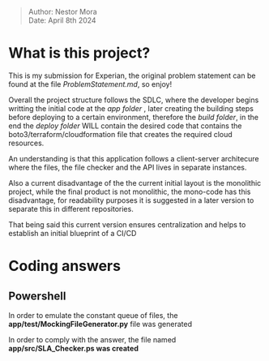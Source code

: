 > Author: Nestor Mora
\
> Date: April 8th 2024

# What is this project?
This is my submission for Experian, the original problem statement can be found at the file *ProblemStatement.md*, so enjoy!

Overall the project structure follows the SDLC, where the developer begins writting the initial code at the *app folder* , later creating the building steps before deploying to a certain environment, therefore the *build folder*, in the end the *deploy folder* WILL contain the desired code that contains the boto3/terraform/cloudformation file that creates the required cloud resources.

An understanding is that this application follows a client-server architecure where the files, the file checker and the API lives in separate instances.

Also a current disadvantage of the the current initial layout is the monolithic project, while the final product is not monolithic, the mono-code has this disadvantage, for readability purposes it is suggested in a later version to separate this in different repositories.

That being said this current version ensures centralization and helps to establish an initial blueprint of a CI/CD

# Coding answers

## Powershell

In order to emulate the constant queue of files, the **app/test/MockingFileGenerator.py** file was generated

In order to comply with the answer, the file named **app/src/SLA_Checker.ps was created**



